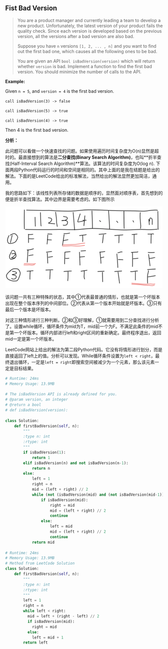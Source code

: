 ## Fist Bad Version

> You are a product manager and currently leading a team to develop a new product. Unfortunately, the latest version of your product fails the quality check. Since each version is developed based on the previous version, all the versions after a bad version are also bad.
>
> Suppose you have `n` versions `[1, 2, ... , n]` and you want to find out the first bad one, which causes all the following ones to be bad.
>
> You are given an API `bool isBadVersion(version)` which will return whether `version` is bad. Implement a function to find the first bad version. You should minimize the number of calls to the API.

**Example:**

Given `n = 5`, and `version = 4` is the first bad version.

`call isBadVersion(3) -> false`

`call isBadVersion(5) -> true`

`call isBadVersion(4) -> true`

Then 4 is the first bad version.

**分析：**

此问题可以看做一个快速查找的问题。如果使用遍历时间复杂度为O(n)显然是超时的。最直接想到的算法是**二分查找(Binary Search Algorithm)**，也叫**折半查找(Half-Interval Search Algorithm)**算法。该算法的时间复杂度为O(log n). 下面两段Python代码运行的时间和空间是相同的。其中上面的是我在结题是给出的解法。下面的是LeetCode给出的标准解法，当然给出的解法显然更加简洁，通用。

我的思路如下：该线性列表所存储的数据是顺序的，显然面对顺序表，首先想到的便是折半查找算法。其中边界是需要考虑的。如下图所示

![expression](./images/May-Week1-1.png)

该问题一共有三种特殊的状态，其中①代表最普通的情形，也就是第一个坏版本出现在整个版本序列的中间部位。②代表从第一个版本开始就是坏版本。③只有最后一个版本是坏版本。

对这三种情形进行三种判断。②和③好理解，①就需要用到二分查找进行分析了。设置while循环，循环条件为mid为T，mid前一个为F。不满足此条件的mid不是第一个坏版本。循环内部进行left和right区间的重新确定。最终程序退出，返回mid一定是第一个坏版本。

LeetCode网站上给出的解法为第二段Python代码。它没有将情形进行划分，而是直接返回了left上的值。分析可以发现。While循环条件设置为`left < right`，最终退出循环，一定是`left = right`即搜索空间被减少为一个元素，那么该元素一定是目标结果。

```python
# Runtime: 24ms
# Memory Usage: 13.9MB

# The isBadVersion API is already defined for you.
# @param version, an integer
# @return a bool
# def isBadVersion(version):

class Solution:
    def firstBadVersion(self, n):
        """
        :type n: int
        :rtype: int
        """
        if isBadVersion(1):
            return 1
        elif isBadVersion(n) and not isBadVersion(n-1):
            return n
        else:
            left = 1
            right = n
            mid = (left + right) // 2
            while (not (isBadVersion(mid) and (not isBadVersion(mid-1)))):
                if isBadVersion(mid):
                    right = mid
                    mid = (left + right) // 2
                    continue
                else:
                    left = mid
                    mid = (left + right) // 2
                    continue
            return mid

# Runtime: 24ms
# Memory Usage: 13.9MB
# Method from LeetCode Solution
class Solution:
    def firstBadVersion(self, n):
        """
        :type n: int
        :rtype: int
        """
        left = 1
        right = n
        while left < right:
          mid = left + (right - left) // 2
          if isBadVersion(mid):
            right = mid
          else:
            left = mid + 1
        return left
```
